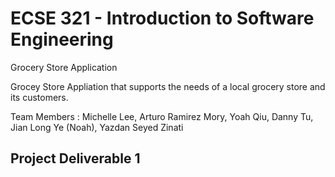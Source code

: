 # ECSE 321 - Introduction to Software Engineering

Grocery Store Application

Grocey Store Appliation that supports the needs of a local grocery store and its customers.

Team Members : Michelle Lee, Arturo Ramirez Mory, Yoah Qiu, Danny Tu, Jian Long Ye (Noah), Yazdan Seyed Zinati

## Project Deliverable 1
